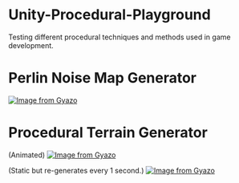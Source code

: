 # Unity-Procedural-Playground
Testing different procedural techniques and methods used in game development.


# Perlin Noise Map Generator
[![Image from Gyazo](https://i.gyazo.com/8bf63271b5119bc38c3fbb7aee821239.gif)](https://gyazo.com/8bf63271b5119bc38c3fbb7aee821239)


# Procedural Terrain Generator
(Animated)
[![Image from Gyazo](https://i.gyazo.com/fa8d1366f8782856a7acbabb825ac456.gif)](https://gyazo.com/fa8d1366f8782856a7acbabb825ac456)

(Static but re-generates every 1 second.)
[![Image from Gyazo](https://i.gyazo.com/690b0cbfcefc80e13373d0afc45ca8b7.gif)](https://gyazo.com/690b0cbfcefc80e13373d0afc45ca8b7)
